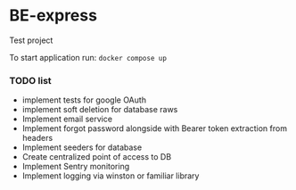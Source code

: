 # BE-express
Test project

To start application run: `docker compose up`

### TODO list

- implement tests for google OAuth
- implement soft deletion for database raws
- Implement email service
- Implement forgot password alongside with Bearer token extraction from headers
- Implement seeders for database
- Create centralized point of access to DB
- Implement Sentry monitoring
- Implement logging via winston or familiar library
